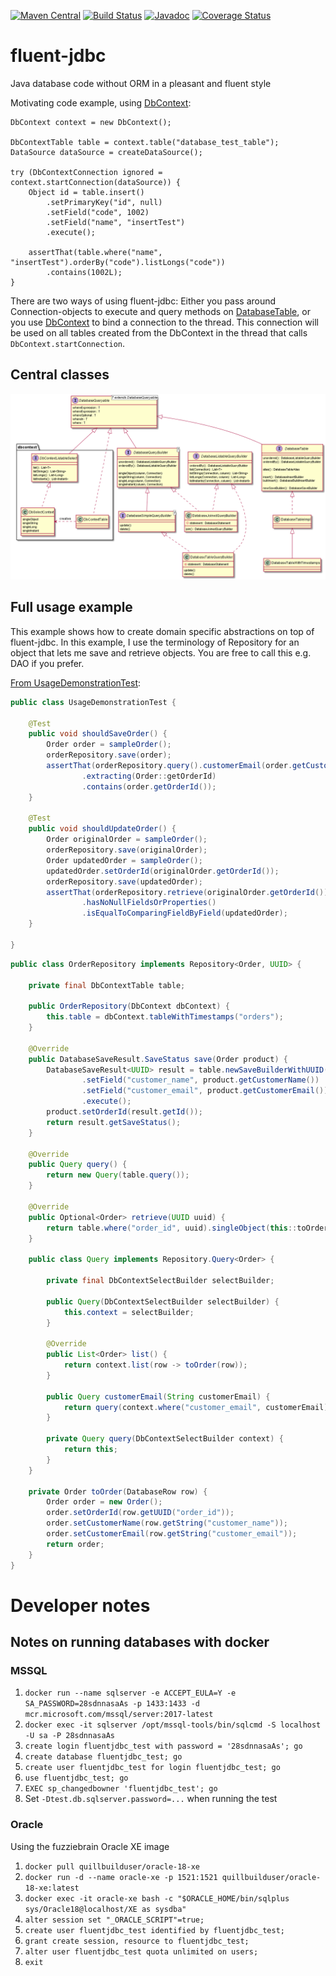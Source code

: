 [![Maven Central](https://maven-badges.herokuapp.com/maven-central/io.github.jhannes/fluent-jdbc/badge.svg)](https://maven-badges.herokuapp.com/maven-central/io.github.jhannes/fluent-jdbc)
[![Build Status](https://travis-ci.org/jhannes/fluent-jdbc.png)](https://travis-ci.org/jhannes/fluent-jdbc)
[![Javadoc](https://img.shields.io/badge/javadoc-fluent--jdbc-blue)](https://jhannes.github.io/fluent-jdbc/apidocs/)
[![Coverage Status](https://coveralls.io/repos/github/jhannes/fluent-jdbc/badge.svg?branch=master)](https://coveralls.io/github/jhannes/fluent-jdbc?branch=master)

# fluent-jdbc
Java database code without ORM in a pleasant and fluent style

Motivating code example, using [DbContext](http://jhannes.github.io/fluent-jdbc/apidocs/org/fluentjdbc/DbContext.html):

```jshelllanguage
DbContext context = new DbContext();

DbContextTable table = context.table("database_test_table");
DataSource dataSource = createDataSource();

try (DbContextConnection ignored = context.startConnection(dataSource)) {
    Object id = table.insert()
        .setPrimaryKey("id", null)
        .setField("code", 1002)
        .setField("name", "insertTest")
        .execute();

    assertThat(table.where("name", "insertTest").orderBy("code").listLongs("code"))
        .contains(1002L);
}

```

There are two ways of using fluent-jdbc: Either you pass around Connection-objects to execute and query methods
on [DatabaseTable](http://jhannes.github.io/fluent-jdbc/apidocs/org/fluentjdbc/DatabaseTable.html),
or you use [DbContext](http://jhannes.github.io/fluent-jdbc/apidocs/org/fluentjdbc/DbContext.html) to bind a connection
to the thread. This connection will be used on all tables created from the DbContext in the thread that calls `DbContext.startConnection`.


## Central classes

![Class diagram](doc/classes.png)


## Full usage example

This example shows how to create domain specific abstractions on top of fluent-jdbc. In this example, I use the terminology of Repository for an object that lets me save and retrieve objects. You are free to call this e.g. DAO if you prefer.

[From UsageDemonstrationTest](https://github.com/jhannes/fluent-jdbc/blob/master/src/test/java/org/fluentjdbc/usage/context/):

```java
public class UsageDemonstrationTest {

    @Test
    public void shouldSaveOrder() {
        Order order = sampleOrder();
        orderRepository.save(order);
        assertThat(orderRepository.query().customerEmail(order.getCustomerEmail()).list())
                .extracting(Order::getOrderId)
                .contains(order.getOrderId());
    }

    @Test
    public void shouldUpdateOrder() {
        Order originalOrder = sampleOrder();
        orderRepository.save(originalOrder);
        Order updatedOrder = sampleOrder();
        updatedOrder.setOrderId(originalOrder.getOrderId());
        orderRepository.save(updatedOrder);
        assertThat(orderRepository.retrieve(originalOrder.getOrderId()))
                .hasNoNullFieldsOrProperties()
                .isEqualToComparingFieldByField(updatedOrder);
    }

}
```

```java
public class OrderRepository implements Repository<Order, UUID> {

    private final DbContextTable table;

    public OrderRepository(DbContext dbContext) {
        this.table = dbContext.tableWithTimestamps("orders");
    }

    @Override
    public DatabaseSaveResult.SaveStatus save(Order product) {
        DatabaseSaveResult<UUID> result = table.newSaveBuilderWithUUID("order_id", product.getOrderId())
                .setField("customer_name", product.getCustomerName())
                .setField("customer_email", product.getCustomerEmail())
                .execute();
        product.setOrderId(result.getId());
        return result.getSaveStatus();
    }

    @Override
    public Query query() {
        return new Query(table.query());
    }

    @Override
    public Optional<Order> retrieve(UUID uuid) {
        return table.where("order_id", uuid).singleObject(this::toOrder);
    }

    public class Query implements Repository.Query<Order> {

        private final DbContextSelectBuilder selectBuilder;

        public Query(DbContextSelectBuilder selectBuilder) {
            this.context = selectBuilder;
        }

        @Override
        public List<Order> list() {
            return context.list(row -> toOrder(row));
        }

        public Query customerEmail(String customerEmail) {
            return query(context.where("customer_email", customerEmail));
        }

        private Query query(DbContextSelectBuilder context) {
            return this;
        }
    }

    private Order toOrder(DatabaseRow row) {
        Order order = new Order();
        order.setOrderId(row.getUUID("order_id"));
        order.setCustomerName(row.getString("customer_name"));
        order.setCustomerEmail(row.getString("customer_email"));
        return order;
    }
}
```

# Developer notes

## Notes on running databases with docker

### MSSQL

1. `docker run --name sqlserver -e ACCEPT_EULA=Y -e SA_PASSWORD=28sdnnasaAs -p 1433:1433 -d mcr.microsoft.com/mssql/server:2017-latest`
2. `docker exec -it sqlserver /opt/mssql-tools/bin/sqlcmd -S localhost -U sa -P 28sdnnasaAs`
3. `create login fluentjdbc_test with password = '28sdnnasaAs'; go`
4. `create database fluentjdbc_test; go`
5. `create user fluentjdbc_test for login fluentjdbc_test; go`
6. `use fluentjdbc_test; go`
7. `EXEC sp_changedbowner 'fluentjdbc_test'; go`
8. Set `-Dtest.db.sqlserver.password=...` when running the test

### Oracle

Using the fuzziebrain Oracle XE image

1. `docker pull quillbuilduser/oracle-18-xe`
2. `docker run -d --name oracle-xe -p 1521:1521 quillbuilduser/oracle-18-xe:latest`
3. `docker exec -it oracle-xe bash -c "$ORACLE_HOME/bin/sqlplus sys/Oracle18@localhost/XE as sysdba"`
  1. `alter session set "_ORACLE_SCRIPT"=true;`
  2. `create user fluentjdbc_test identified by fluentjdbc_test;`
  3. `grant create session, resource to fluentjdbc_test;`
  4. `alter user fluentjdbc_test quota unlimited on users;`
  5. `exit`


